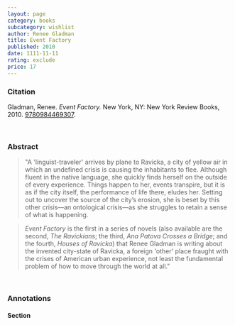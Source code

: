 ```yaml
---
layout: page
category: books
subcategory: wishlist
author: Renee Gladman
title: Event Factory
published: 2010
date: 1111-11-11
rating: exclude
price: 17
---
```


### Citation

Gladman, Renee. *Event Factory.* New York, NY: New York Review Books, 2010. [9780984469307](https://www.nyrb.com/collections/dorothy-a-publishing-project/products/event-factory?variant=41400343429288).

<br>

### Abstract

> "A 'linguist-traveler' arrives by plane to Ravicka, a city of yellow air in which an undefined crisis is causing the inhabitants to flee. Although fluent in the native language, she quickly finds herself on the outside of every experience. Things happen to her, events transpire, but it is as if the city itself, the performance of life there, eludes her. Setting out to uncover the source of the city’s erosion, she is beset by this other crisis—an ontological crisis—as she struggles to retain a sense of what is happening.

> *Event Factory* is the first in a series of novels (also available are the second, *The Ravickians*; the third, *Ana Patova Crosses a Bridge*; and the fourth, *Houses of Ravicka*) that Renee Gladman is writing about the invented city-state of Ravicka, a foreign 'other' place fraught with the crises of American urban experience, not least the fundamental problem of how to move through the world at all."

<br>

### Annotations

#### Section

<br>
